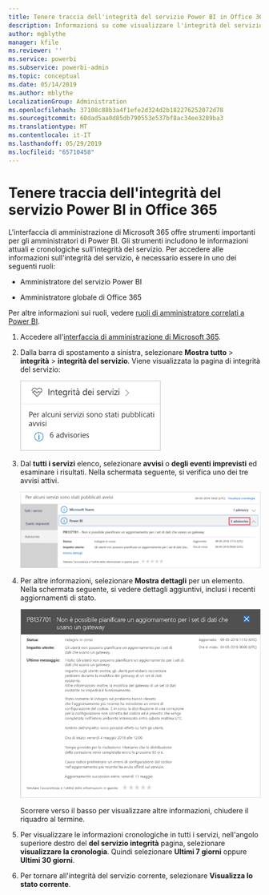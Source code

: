 ```yaml
---
title: Tenere traccia dell'integrità del servizio Power BI in Office 365
description: Informazioni su come visualizzare l'integrità del servizio corrente e cronologica nell'interfaccia di amministrazione di Microsoft 365.
author: mgblythe
manager: kfile
ms.reviewer: ''
ms.service: powerbi
ms.subservice: powerbi-admin
ms.topic: conceptual
ms.date: 05/14/2019
ms.author: mblythe
LocalizationGroup: Administration
ms.openlocfilehash: 37108c88b3a4f1efe2d324d2b182276252072d78
ms.sourcegitcommit: 60dad5aa0d85db790553e537bf8ac34ee3289ba3
ms.translationtype: MT
ms.contentlocale: it-IT
ms.lasthandoff: 05/29/2019
ms.locfileid: "65710458"
---
```

# <a name="track-power-bi-service-health-in-office-365"></a>Tenere traccia dell'integrità del servizio Power BI in Office 365

L'interfaccia di amministrazione di Microsoft 365 offre strumenti importanti per gli amministratori di Power BI. Gli strumenti includono le informazioni attuali e cronologiche sull'integrità del servizio. Per accedere alle informazioni sull'integrità del servizio, è necessario essere in uno dei seguenti ruoli:

* Amministratore del servizio Power BI

* Amministratore globale di Office 365

Per altre informazioni sui ruoli, vedere [ruoli di amministratore correlati a Power BI](service-admin-administering-power-bi-in-your-organization.md#administrator-roles-related-to-power-bi).

1. Accedere all'[interfaccia di amministrazione di Microsoft 365](https://portal.office.com/adminportal).

1. Dalla barra di spostamento a sinistra, selezionare **Mostra tutto** > **integrità** > **integrità del servizio**. Viene visualizzata la pagina di integrità del servizio:

    ![Screenshot dell'interfaccia di amministrazione di Microsoft 365 con le opzioni di integrità in integrità e il servizio indicati.](media/service-admin-health/service-health-tile.png)

1. Dal **tutti i servizi** elenco, selezionare **avvisi** o **degli eventi imprevisti** ed esaminare i risultati. Nella schermata seguente, si verifica uno dei tre avvisi attivi.

    ![Screenshot della pagina di integrità del servizio con i tre avvisi per Power BI e l'opzione Mostra i dettagli indicati.](media/service-admin-health/active-advisories.png)

1. Per altre informazioni, selezionare **Mostra dettagli** per un elemento. Nella schermata seguente, si vedere dettagli aggiuntivi, inclusi i recenti aggiornamenti di stato.

    ![Schermata di consulenza dettagli.](media/service-admin-health/advisory-details.png)

    Scorrere verso il basso per visualizzare altre informazioni, chiudere il riquadro al termine.

1. Per visualizzare le informazioni cronologiche in tutti i servizi, nell'angolo superiore destro del **del servizio integrità** pagina, selezionare **visualizzare la cronologia**. Quindi selezionare **Ultimi 7 giorni** oppure **Ultimi 30 giorni**. 

1. Per tornare all'integrità del servizio corrente, selezionare **Visualizza lo stato corrente**.